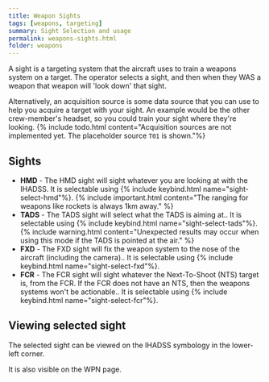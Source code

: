 ```yaml
---
title: Weapon Sights
tags: [weapons, targeting]
summary: Sight Selection and usage
permalink: weapons-sights.html
folder: weapons
---
```


A sight is a targeting system that the aircraft uses to train a weapons system on a target. The operator selects a sight, and then when they WAS a weapon that weapon will 'look down' that sight.

Alternatively, an acquisition source is some data source that you can use to help you acquire a target with your sight. An example would be the other crew-member's headset, so you could train your sight where they're looking.
{% include todo.html content="Acquisition sources are not implemented yet. The placeholder source `T01` is shown."%}

## Sights

* **HMD** - The HMD sight will sight whatever you are looking at with the IHADSS. It is selectable using {% include keybind.html name="sight-select-hmd"%}.
{% include important.html content="The ranging for weapons like rockets is always 1km away." %}
* **TADS** - The TADS sight will select what the TADS is aiming at.. It is selectable using {% include keybind.html name="sight-select-tads"%}.
{% include warning.html content="Unexpected results may occur when using this mode if the TADS is pointed at the air." %}
* **FXD** - The FXD sight will fix the weapon system to the nose of the aircraft (including the camera).. It is selectable using {% include keybind.html name="sight-select-fxd"%}.
* **FCR** - The FCR sight will sight whatever the Next-To-Shoot (NTS) target is, from the FCR. If the FCR does not have an NTS, then the weapons systems won't be actionable.. It is selectable using {% include keybind.html name="sight-select-fcr"%}.

## Viewing selected sight

The selected sight can be viewed on the IHADSS symbology in the lower-left corner.

It is also visible on the WPN page.